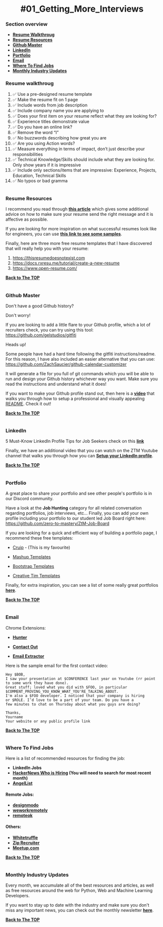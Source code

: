<h1 align="center">#01_Getting_More_Interviews</h1>

### Section overview
* **[Resume Walkthroug](#resume-walkthroug)**
* **[Resume Resources](#resume-resources)**
* **[Github Master](#github-master)**
* **[LinkedIn](#linkedIn)**
* **[Portfolio](#portfolio)**
* **[Email](#email)**
* **[Where To Find Jobs](#where-to-find-jobs)**
* **[Monthly Industry Updates](#monthly-industry-updates)**


### Resume walkthroug 
1. ✅ Use a pre-designed resume template
2. ✅ Make the resume fit on 1 page
3. ✅ Include words from job description
4. ✅ Include company name you are applying to
5. ✅ Does your first item on your resume reflect what they are looking for?
6. ✅ Experience titles demonstrate value
7. ✅ Do you have an online link?
8. ✅ Remove the word “I”
9. ✅ No buzzwords describing how great you are
10. ✅ Are you using Action words?
11. ✅ Measure everything in terms of impact, don’t just describe your responsibilities
12. ✅ Technical Knowledge/Skills should include what they are looking for. Only show years if it is impressive
13. ✅ Include only sections/items that are impressive: Experience, Projects, Education, Technical Skills
14. ✅ No typos or bad gramma
#

### Resume Resources
I recommend you read through **[this article](https://stackoverflow.blog/2020/11/25/how-to-write-an-effective-developer-resume-advice-from-a-hiring-manager/)** which gives some additional advice on how to make sure your resume send the right message and it is affective as possible.

If you are looking for more inspiration on what successful resumes look like for engineers, you can use **[this link to see some samples](https://www.cakeresume.com/Engineering-resume-samples)**.

Finally, here are three more free resume templates that I have discovered that will really help you with your resume:

1. https://thisresumedoesnotexist.com
2. https://docs.rxresu.me/tutorial/create-a-new-resume
3. https://www.open-resume.com/

**[Back to The TOP](#section-overview)**
#

### Github Master
Don't have a good Github history? 

Don't worry! 

If you are looking to add a little flare to your Github profile, which a lot of recruiters check, you can try using this tool: https://github.com/gelstudios/gitfiti

Heads up! 

Some people have had a hard time following the gitfiti instructions/readme. For this reason, I have also included an easier alternative that you can use: https://github.com/ZachSaucier/github-calendar-customizer

It will generate a file for you full of git commands which you will be able to run and design your Github history whichever way you want. Make sure you read the instructions and understand what it does!

If you want to make your Github profile stand out, then here is a **[video](https://www.youtube.com/watch?v=ktN5tDfQ_g8)** that walks you through how to setup a professional and visually appealing [README](https://www.profileme.dev/create-profile). Check it out!

**[Back to The TOP](#section-overview)**
#

### LinkedIn

5 Must-Know LinkedIn Profile Tips for Job Seekers check on this **[link](https://www.youtube.com/watch?v=B4OhuzwLc9o)**

Finally, we have an additional video that you can watch on the ZTM Youtube channel that walks you through how you can **[Setup your LinkedIn profile](https://www.youtube.com/watch?v=D48ER-3dlFI)**.

**[Back to The TOP](#section-overview)**
#

### Portfolio
A great place to share your portfolio and see other people's portfolio is in our Discord community. 

Have a look at the **Job Hunting** category for all related conversation regarding portfolios, job interviews, etc... Finally, you can add your own profile including your portfolio to our student led Job Board right here: https://github.com/zero-to-mastery/ZtM-Job-Board

If you are looking for a quick and efficient way of building a portfolio page, I recommend these free templates:

* [Cruip](https://cruip.com/) -  (This is my favourite)

* [Mashup Templates](https://ecomm.design/ecommerce-website-templates/)

* [Bootstrap Templates](https://mdbootstrap.com/freebies/)

* [Creative Tim Templates](https://www.creative-tim.com/bootstrap-themes/ui-kit?direction=asc&sort=price)

Finally, for extra inspiration, you can see a list of some really great portfolios **[here](https://www.freecodecamp.org/news/15-web-developer-portfolios-to-inspire-you-137fb1743cae)**.

**[Back to The TOP](#section-overview)**
#

### Email

Chrome Extensions:

* **[Hunter](https://chromewebstore.google.com/detail/hunter-email-finder-exten/hgmhmanijnjhaffoampdlllchpolkdnj?hl=en&pli=1)**

* **[Contact Out](https://chromewebstore.google.com/detail/find-anyones-email-contac/jjdemeiffadmmjhkbbpglgnlgeafomjo?hl=en&pli=1)**

* **[Email Extractor](https://chromewebstore.google.com/detail/email-extractor/jdianbbpnakhcmfkcckaboohfgnngfcc?hl=en)**

Here is the sample email for the first contact video:
```
Hey $BOB,
I saw your presentation at $CONFERENCE last year on Youtube (rr point to some work they have done).
Great stuff; loved what you did with $FOO, in particular
$COMMENT_PROVING_YOU_KNOW_WHAT_YOU'RE_TALKING_ABOUT.
I'm also a $FOO developer. I noticed that your company is hiring
or $ROLE. I’d love to be a part of your team. Do you have a
few minutes to chat on Thursday about what you guys are doing?
 
Thanks,
Yourname
Your website or any public profile link
```
**[Back to The TOP](#section-overview)**
#

### Where To Find Jobs

Here is a list of recommended resources for finding the job:

* **LinkedIn Jobs**
* **[HackerNews Who is Hiring](https://news.ycombinator.com/item?id=17902901) (You will need to search for most recent month)**
* **[AngelList](https://wellfound.com/jobs)**

#### Remote Jobs:
* **[designmodo](https://weworkremotely.com/)**
* **[weworkremotely](https://designmodo.com/jobs/)**
* **[remoteok](https://remoteok.io/)**

#### Others:

* **[Whitetruffle](https://whitetruffle.com/)**
* **[Zip Recruiter](https://www.ziprecruiter.ie/)**
* **[Meetup.com](https://www.meetup.com/)**

**[Back to The TOP](#section-overview)**
#

### Monthly Industry Updates

Every month, we accumulate all of the best resources and articles, as well as free resources around the web for Python, Web and Machine Learning Developers. 

If you want to stay up to date with the industry and make sure you don't miss any important news, you can check out the monthly newsletter **[here](https://zerotomastery.io/newsletters/web-development-monthly/1/)**.

**[Back to The TOP](#section-overview)**
#